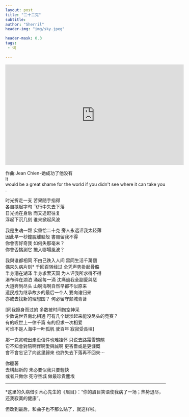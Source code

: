 ```yaml
---
layout: post
title: "二十二克"
subtitle: 
author: "Sherril"
header-img: "img/sky.jpeg"

header-mask: 0.3
tags:
 - 词
 
---
```


<iframe width="560" height="315" src="https://www.youtube.com/embed/KGX5Xc3Czxs" title="YouTube video player" frameborder="0" allow="accelerometer; autoplay; clipboard-write; encrypted-media; gyroscope; picture-in-picture" allowfullscreen></iframe>

作曲:Jean Chien-她成功了他没有    
It would be a great shame for the world if you didn't see where it can take you.


时光折走一支 苦果随手掐得    
各自挟起字句 飞行中失去下落    
日光抛在身后 而又追赶往复      
浮起下沉几刻 谁来掀起风波   


我是生魂一颗 实重恰二十克 旁人永远评我太轻薄    
因此早一秒鐘脫離軀殼 書冊留我不得    
你會否好奇我 如何失那毫末？    
你會否揣測它 捲入哪場風波？  


我與谁都相同 不由己跌入人间 雷同生活千萬個    
偶來久病片刻* 千回百转经过 全凭声势掛起骨骼    
半身溺在湖泽 半身求索天国 为人评我所求得不得    
瀑布碎在湖泊 涌起每一滴 沈痛過我全副愛與惡    
大道奔到尽头 山啊海啊自然早都不似原来    
遗民成为继承故乡的最后一个人 要向谁归来    
亦或去找新的理想国？ 何必留守颓城青苔    


[同我擦身而过的 多数被时间掏空神采    
少数说世界南北相通 可有几个跋涉起来能没尽头的竞赛？    
有的叹世上一律千篇 有的但求一次相爱    
可谁不是人海中一叶孤帆 驶百年 寂寂受長埋]
   

那一克灵魂出走没信件也难挂怀 只说去路霜雪皑皑   
它不知會對陪啊伴啊愛與誠啊 更吝嗇或是更慷慨        
會不會忘记了向这里歸來 
也許失去下落再不回來⋯      


你聽著    
去構起新的 未必要似我只要輕快    
或者只做你 死守空城 做最珍貴塵埃    



-------

*这里的久病借引木心先生的《眉目》：“你的眉目笑语使我病了一场；热势退尽，还我寂寞的健康”。

但改到最后，和曲子也不那么贴了，就这样啦。